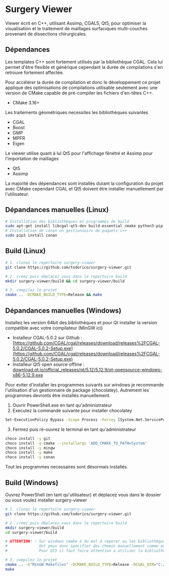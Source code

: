 # Surgery Viewer

Viewer écrit en C++, utilisant Assimp, CGAL5, Qt5, pour optimiser la visualisation et le traitement de maillages surfaciques multi-couches provenant de dissections chirurgicales.

## Dépendances

Les templates C++ sont fortement utilisés par la bibliothèque CGAL. Cela lui permet d'être flexible et générique cependant la durée de compilations s'en retrouve fortement affectée.

Pour accélérer la durée de compilation et donc le développement ce projet applique des optimisations de compilations utilisable seulement avec une version de CMake capable de pré-compiler les fichiers d'en-têtes C++.

- CMake 3.16+

Les traitements géométriques necessites les bibliothèques suivantes

- CGAL
- Boost
- GMP
- MPFR
- Eigen

Le viewer utilise quant à lui Qt5 pour l'affichage fênétré et Assimp pour l'importation de maillages

- Qt5
- Assimp

La majorité des dépendances sont installés durant la configuration du projet avec CMake cependant CGAL et Qt5 doivent être installer manuellement par l'utilisateur.

## Dépandances manuelles (Linux)

```sh
# Installation des bibliothèques et programmes de build
sudo apt-get install libcgal-qt5-dev build-essential cmake python3-pip  # avec git et le compilateur de votre choix (gcc, clang, ...)
# Installation de conan un gestionnaire de paquets c++
sudo pip3 install conan
```

## Build (Linux)

```sh
# 1. clonez le repertoire surgery-viewer
git clone https://github.com/todorico/surgery-viewer.git

# 2. creez puis déplacez vous dans le repertoire build
mkdir surgery-viewer/build && cd surgery-viewer/build

# 3. compilez le projet
cmake .. -DCMAKE_BUILD_TYPE=Release && make
```

## Dépandances manuelles (Windows)

Installez les version 64bit des bibliothèques et pour Qt installer la version compatible avec votre compilateur (MinGW ici)

- Installeur CGAL-5.0.2 sur Github : [https://github.com/CGAL/cgal/releases/download/releases%2FCGAL-5.0.2/CGAL-5.0.2-Setup.exe](https://github.com/CGAL/cgal/releases/download/releases%2FCGAL-5.0.2/CGAL-5.0.2-Setup.exe)
- Installeur Qt5 open source offline : [download.qt.io/official_releases/qt/5.12/5.12.9/qt-opensource-windows-x86-5.12.9.exe](download.qt.io/official_releases/qt/5.12/5.12.9/qt-opensource-windows-x86-5.12.9.exe)

Pour eviter d'installer les programmes suivants sur windows je recommande l'utilisation d'un gestionnaire de package (chocolatey). Autrement les programmes devronts être installés manuellement.

1. Ouvrir PowerShell.exe en tant qu'administrateur
2. Executez la commande suivante pour installer chocolatey

```sh
Set-ExecutionPolicy Bypass -Scope Process -Force; [System.Net.ServicePointManager]::SecurityProtocol = [System.Net.ServicePointManager]::SecurityProtocol -bor 3072; iex ((New-Object System.Net.WebClient).DownloadString('https://chocolatey.org/install.ps1'))
```

3. Fermez puis ré-ouvrez le terminal en tant qu'administrateur

```sh
choco install -y git
choco install -y cmake --installargs 'ADD_CMAKE_TO_PATH=System'
choco install -y mingw
choco install -y make
choco install -y conan
```

Tout les programmes necessaires sont désormais installés.

## Build (Windows)

Ouvrez PowerShell (en tant qu'utilisateur) et déplacez vous dans le dossier ou vous voulez installer surgery-viewer

```sh
# 1. clonez le repertoire surgery-viewer
git clone https://github.com/todorico/surgery-viewer.git

# 2. creez puis déplacez vous dans le repertoire build
mkdir surgery-viewer/build
cd surgery-viewer/build

# ATTENTION! : Sur windows cmake à du mal à reperer ou les bibliothèques (CGAL et Qt5) se trouvent.
#              Ont peux donc spécifier des chemin manuellement comme avec la commande ci-dessous pour résoudre ce problème.
#              Pour Qt5 il faut faire attention a utiliser la bibliothèque adapté au compilateur utilisé (MinGW dans notre cas).

# 3. compilez le projet
cmake .. -G"MinGW Makefiles" -DCMAKE_BUILD_TYPE=Release -DCGAL_DIR="C:/dev/CGAL-5.0.2" -DQt5_DIR="C:/dev/Qt/5.15.0/mingw81_64/lib/cmake/Qt5"
make
```
